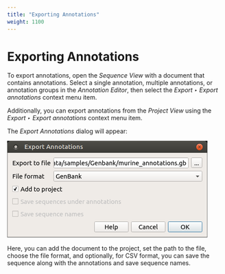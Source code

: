 ```yaml
---
title: "Exporting Annotations"
weight: 1100
---
```


# Exporting Annotations

To export annotations, open the _Sequence View_ with a document that contains annotations. Select a single annotation, multiple annotations, or annotation groups in the _Annotation Editor_, then select the _Export ‣ Export annotations_ context menu item.

Additionally, you can export annotations from the _Project View_ using the _Export ‣ Export annotations_ context menu item.

The _Export Annotations_ dialog will appear:

![](/images/65929504/65929505.png)

Here, you can add the document to the project, set the path to the file, choose the file format, and optionally, for CSV format, you can save the sequence along with the annotations and save sequence names.